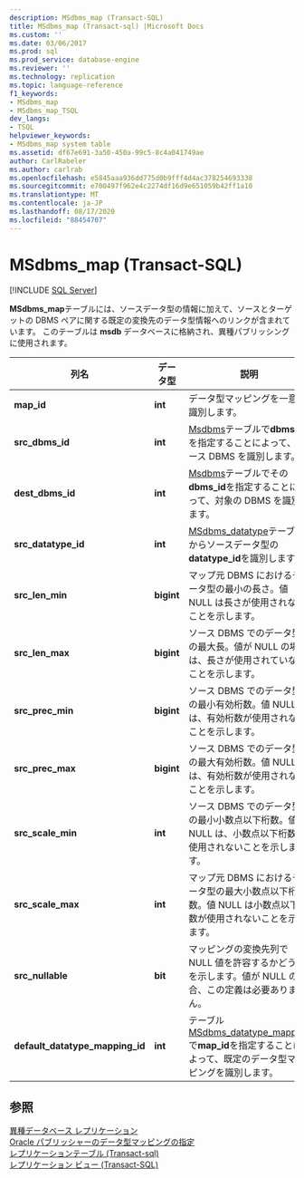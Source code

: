 ```yaml
---
description: MSdbms_map (Transact-SQL)
title: MSdbms_map (Transact-sql) |Microsoft Docs
ms.custom: ''
ms.date: 03/06/2017
ms.prod: sql
ms.prod_service: database-engine
ms.reviewer: ''
ms.technology: replication
ms.topic: language-reference
f1_keywords:
- MSdbms_map
- MSdbms_map_TSQL
dev_langs:
- TSQL
helpviewer_keywords:
- MSdbms_map system table
ms.assetid: df67e691-3a50-450a-99c5-8c4a041749ae
author: CarlRabeler
ms.author: carlrab
ms.openlocfilehash: e5845aaa936dd775d0b9fff4d4ac378254693338
ms.sourcegitcommit: e700497f962e4c2274df16d9e651059b42ff1a10
ms.translationtype: MT
ms.contentlocale: ja-JP
ms.lasthandoff: 08/17/2020
ms.locfileid: "88454707"
---
```

# <a name="msdbms_map-transact-sql"></a>MSdbms_map (Transact-SQL)
[!INCLUDE [SQL Server](../../includes/applies-to-version/sqlserver.md)]

  **MSdbms_map**テーブルには、ソースデータ型の情報に加えて、ソースとターゲットの DBMS ペアに関する既定の変換先のデータ型情報へのリンクが含まれています。 このテーブルは **msdb** データベースに格納され、異種パブリッシングに使用されます。  
  
|列名|データ型|説明|  
|-----------------|---------------|-----------------|  
|**map_id**|**int**|データ型マッピングを一意に識別します。|  
|**src_dbms_id**|**int**|[Msdbms](../../relational-databases/system-tables/msdbms-transact-sql.md)テーブルで**dbms_id**を指定することによって、ソース DBMS を識別します。|  
|**dest_dbms_id**|**int**|[Msdbms](../../relational-databases/system-tables/msdbms-transact-sql.md)テーブルでその**dbms_id**を指定することによって、対象の DBMS を識別します。|  
|**src_datatype_id**|**int**|[MSdbms_datatype](../../relational-databases/system-tables/msdbms-datatype-transact-sql.md)テーブルからソースデータ型の**datatype_id**を識別します。|  
|**src_len_min**|**bigint**|マップ元 DBMS におけるデータ型の最小の長さ。値 NULL は長さが使用されないことを示します。|  
|**src_len_max**|**bigint**|ソース DBMS でのデータ型の最大長。値が NULL の場合は、長さが使用されていないことを示します。|  
|**src_prec_min**|**bigint**|ソース DBMS でのデータ型の最小有効桁数。値 NULL は、有効桁数が使用されないことを示します。|  
|**src_prec_max**|**bigint**|ソース DBMS でのデータ型の最大有効桁数。値 NULL は、有効桁数が使用されないことを示します。|  
|**src_scale_min**|**int**|ソース DBMS でのデータ型の最小小数点以下桁数。値 NULL は、小数点以下桁数が使用されないことを示します。|  
|**src_scale_max**|**int**|マップ元 DBMS におけるデータ型の最大小数点以下桁数。値 NULL は小数点以下桁数が使用されないことを示します。|  
|**src_nullable**|**bit**|マッピングの変換先列で NULL 値を許容するかどうかを示します。値が NULL の場合、この定義は必要ありません。|  
|**default_datatype_mapping_id**|**int**|テーブル[MSdbms_datatype_mapping](../../relational-databases/system-tables/msdbms-datatype-mapping-transact-sql.md)で**map_id**を指定することによって、既定のデータ型マッピングを識別します。|  
  
## <a name="see-also"></a>参照  
 [異種データベース レプリケーション](../../relational-databases/replication/non-sql/heterogeneous-database-replication.md)   
 [Oracle パブリッシャーのデータ型マッピングの指定](../../relational-databases/replication/publish/specify-data-type-mappings-for-an-oracle-publisher.md)   
 [レプリケーションテーブル &#40;Transact-sql&#41;](../../relational-databases/system-tables/replication-tables-transact-sql.md)   
 [レプリケーション ビュー &#40;Transact-SQL&#41;](../../relational-databases/system-views/replication-views-transact-sql.md)  
  
  
